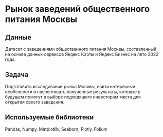 # Рынок заведений общественного питания Москвы

## Данные
Датасет с заведениями общественного питания Москвы, составленный на основе данных сервисов Яндекс Карты и Яндекс Бизнес на лето 2022 года.

## Задача

Подготовить исследование рынка Москвы, найти интересные особенности и презентовать полученные результаты, которые в будущем помогут в выборе подходящего инвесторам места для открытия своего заведения.

## Используемые библиотеки
Pandas,
Numpy,
Matplotlib,
Seaborn,
Plotly,
Folium
